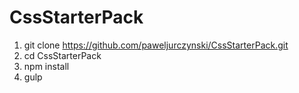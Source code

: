 # CssStarterPack

1. git clone https://github.com/paweljurczynski/CssStarterPack.git
2. cd CssStarterPack
3. npm install
4. gulp
